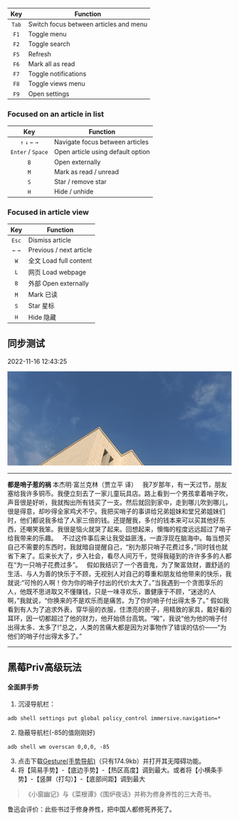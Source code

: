 
  

| Key | Function |
| :---: | --- |
|`Tab` | Switch focus between articles and menu |
| `F1` | Toggle menu |
| `F2` | Toggle search |
| `F5` | Refresh |
| `F6` | Mark all as read |
| `F7` | Toggle notifications |
| `F8` | Toggle views menu |
| `F9` | Open settings |

### Focused on an article in list

  

| Key | Function |
| :---: | --- |
| `↑` `↓` `←` `→` | Navigate focus between articles |
| `Enter` / `Space` | Open article using default option |
| `B` | Open externally |
| `M` | Mark as read / unread |
| `S` | Star / remove star |
| `H` | Hide / unhide |

  

### Focused in article view

  

| Key | Function |
| :---: | --- |
| `Esc` | Dismiss article |
| `←` `→` | Previous / next article |
| `W` | 全文 Load full content |
| `L` | 网页 Load webpage |
| `B` | 外部 Open externally |
| `M` | Mark 已读 |
| `S` | Star 星标 |
| `H` | Hide 隐藏 |
## 同步测试

2022-11-16 12:43:25

![](../images/20221012/IMG_20221115_165036.jpg)

---------
**都是哨子惹的祸**
本杰明·富兰克林（贾立平 译） 
 
我7岁那年，有一天过节，朋友塞给我许多铜币。我便立刻去了一家儿童玩具店。路上看到一个男孩拿着哨子吹，声音很是好听，我就掏出所有钱买了一支。然后就回到家中，走到哪儿吹到哪儿，很是得意，却吵得全家鸡犬不宁。我把买哨子的事讲给兄弟姐妹和堂兄弟姐妹们时，他们都说我多给了人家三倍的钱。还提醒我，多付的钱本来可以买其他好东西，还嘲笑我笨。我很是恼火就哭了起来。回想起来，懊悔的程度远远超过了哨子给我带来的乐趣。
 
不过这件事后来让我受益匪浅，一直浮现在脑海中。每当想买自己不需要的东西时，我就暗自提醒自己，“别为那只哨子花费过多，”同时钱也就省下来了。后来长大了，步入社会，看尽人间万千，觉得我碰到的许许多多的人都在“为一只哨子花费过多”。
 
假如我结识了一个吝啬鬼，为了聚富敛财，置舒适的生活、与人为善的快乐于不顾，无视别人对自己的尊重和朋友给他带来的快乐，我就说:“可怜的人啊！你为你的哨子付出的代价太大了。”当我遇到一个贪图享乐的人，他既不思进取又不懂赚钱，只是一味寻欢乐，置健康于不顾，“迷途的人啊，”我就说，“你换来的不是欢乐而是痛苦。为了你的哨子付出得太多了。” 假如我看到有人为了追求外表，穿华丽的衣服，住漂亮的房子，用精致的家具，戴好看的耳环，因一切都超过了他的财力，他开始债台高筑。“唉”，我说“他为他的哨子付出得太多、太多了!”总之，人类的苦痛大都是因为对事物作了错误的估价——“为他们的哨子付出得太多了。”

------

## 黑莓Priv高级玩法
#### 全面屏手势
1. 沉浸导航栏：  
```shell
adb shell settings put global policy_control immersive.navigation=*
```
2. 隐蔽导航栏(-85的值刚刚好)
```shell
adb shell wm overscan 0,0,0, -85
```
3. 点击下载[Gesture(手势导航)](https://dl.coolapk.com/down?pn=com.omarea.gesture&id=MjIzNjgy&h=31906a51rlpk35&from=click)（只有174.9kb）并打开其无障碍功能。
4. 将【简易手势】-【底边手势】-【热区高度】调到最大。或者将【小横条手势】-【竖屏（打勾）】-【底部间距】调到最大

> 《小窗幽记》与《菜根谭》《围炉夜话》并称为修身养性的三大奇书。

鲁迅会评价：此些书过于修身养性，把中国人都修死养死了。